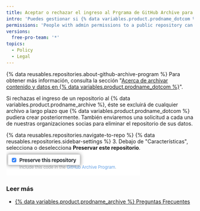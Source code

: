 ```yaml
---
title: Aceptar o rechazar el ingreso al Prgrama de GitHub Archive para tu repositorio público
intro: 'Puedes gestionar si {% data variables.product.prodname_dotcom %} incluye tu repositorio público en el {% data variables.product.prodname_archive %} para ayudarte a garantizar la preservación a largo plazo del código abierto global.'
permissions: 'People with admin permissions to a public repository can opt into or out of the {% data variables.product.prodname_archive %}.'
versions:
  free-pro-team: '*'
topics:
  - Policy
  - Legal
---
```


{% data reusables.repositories.about-github-archive-program %} Para obtener más información, consulta la sección "[Acerca de archivar contenido y datos en {% data variables.product.prodname_dotcom %}](/github/creating-cloning-and-archiving-repositories/about-archiving-content-and-data-on-github#about-the-github-archive-program)".

Si rechazas el ingreso de un repositorio al {% data variables.product.prodname_archive %}, éste se excluirá de cualquier archivo a largo plazo que {% data variables.product.prodname_dotcom %} pudiera crear posteriormente. También enviaremos una solicitud a cada una de nuestras organizaciones socias para eliminar el repositorio de sus datos.

{% data reusables.repositories.navigate-to-repo %}
{% data reusables.repositories.sidebar-settings %}
3. Debajo de "Características", selecciona o deselecciona **Preservar este repositorio**. ![Casilla para permitir a {% data variables.product.prodname_dotcom %} incluir tu código en el {% data variables.product.prodname_archive %}](/assets/images/help/repository/github-archive-program-checkbox.png)

### Leer más
- [{% data variables.product.prodname_archive %} Preguntas Frecuentes](https://archiveprogram.github.com/faq/)
